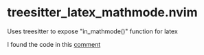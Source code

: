 # treesitter_latex_mathmode.nvim
Uses treesitter to expose "in_mathmode()" function for latex

I found the code in this [comment](https://github.com/nvim-treesitter/nvim-treesitter/issues/1184#issuecomment-830388856)
